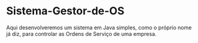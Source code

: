 # Sistema-Gestor-de-OS

Aqui desenvolveremos um sistema em Java simples, como o próprio nome já diz, para controlar as Ordens de Serviço de uma empresa.
